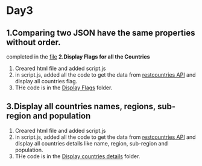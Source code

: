 # Day3

## **1.Comparing two JSON have the same properties without order.**
  completed in the [file](./comparingJSON.js)
**2.Display Flags for all the Countries**
  1. Creared html file and added script.js
  2. in script.js, added all the code to get the data from [restcountries API](https://restcountries.com/v3.1/all) and display all countries flag.
  3. THe code is in the [Display Flags](./countries%20flag/js/script.js) folder.
## **3.Display all countries names, regions, sub-region and population**
  1. Creared html file and added script.js
  2. in script.js, added all the code to get the data from [restcountries API](https://restcountries.com/v3.1/all) and display all countries details like name, region, sub-region and population.
  3. THe code is in the [Display countries details](./countries%20details/js/script.js) folder.
